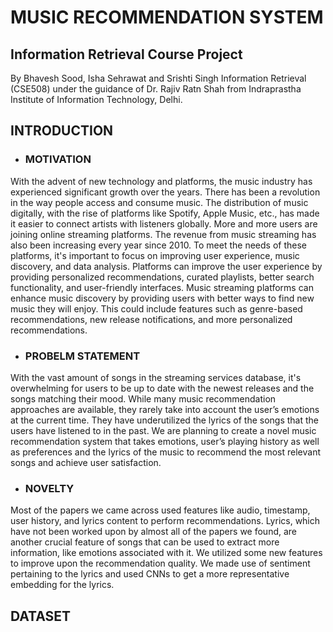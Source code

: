 # MUSIC RECOMMENDATION SYSTEM
## Information Retrieval Course Project

By Bhavesh Sood, Isha Sehrawat and Srishti Singh Information Retrieval (CSE508) under the guidance of Dr. Rajiv Ratn Shah from Indraprastha Institute of Information Technology, Delhi.

## INTRODUCTION
* ### MOTIVATION
With the advent of new technology and platforms, the music industry has experienced significant growth over the years. There has been a revolution in the way people access and consume music. The distribution of music digitally, with the rise of platforms like Spotify, Apple Music, etc., has made it easier to connect artists with listeners globally. More and more users are joining online streaming platforms. The revenue from music streaming has also been increasing every year since 2010. To meet the needs of these platforms, it's important to focus on improving user experience, music discovery, and data analysis. Platforms can improve the user experience by providing personalized recommendations, curated playlists, better search functionality, and user-friendly interfaces. Music streaming platforms can enhance music discovery by providing users with better ways to find new music they will enjoy. This could include features such as genre-based recommendations, new release notifications, and more personalized recommendations.

* ### PROBELM STATEMENT
With the vast amount of songs in the streaming services database, it's overwhelming for users to be up to date with the newest releases and the songs matching their mood. While many music recommendation approaches are available, they rarely take into account the user’s emotions at the current time. They have underutilized the lyrics of the songs that the users have listened to in the past. We are planning to create a novel music recommendation system that takes emotions, user’s playing history as well as preferences and the lyrics of the music to recommend the most relevant songs and achieve user satisfaction.

* ### NOVELTY
Most of the papers we came across used features like audio, timestamp, user history, and lyrics content to perform recommendations. Lyrics, which have not been worked upon by almost all of the papers we found, are another crucial feature of songs that can be used to extract more information, like emotions associated with it. We utilized some new features to improve upon the recommendation quality. We made use of sentiment pertaining to the lyrics and used CNNs to get a more representative embedding for the lyrics.

## DATASET
